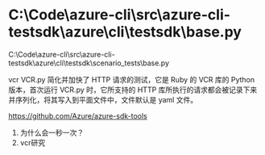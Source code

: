# C:\Code\azure-cli\src\azure-cli-testsdk\azure\cli\testsdk\base.py
C:\Code\azure-cli\src\azure-cli-testsdk\azure\cli\testsdk\scenario_tests\base.py

vcr
VCR.py 简化并加快了 HTTP 请求的测试，它是 Ruby 的 VCR 库的 Python 版本，首次运行 VCR.py 时，它所支持的 HTTP 库所执行的请求都会被记录下来并序列化，将其写入到平面文件中，文件默认是 yaml 文件。

https://github.com/Azure/azure-sdk-tools

1. 为什么会一秒一次？
2. vcr研究